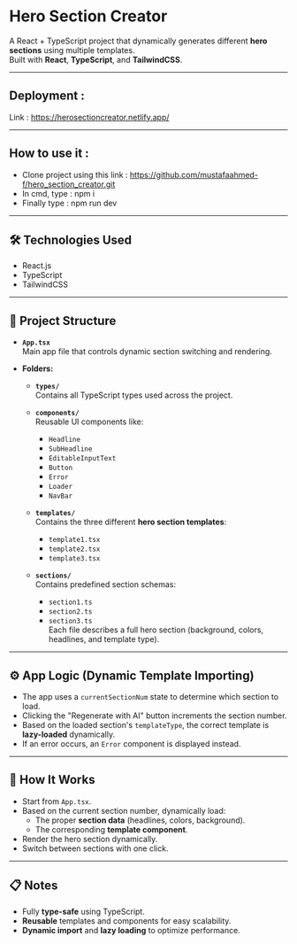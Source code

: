 # Hero Section Creator

A React + TypeScript project that dynamically generates different **hero sections** using multiple templates.  
Built with **React**, **TypeScript**, and **TailwindCSS**.

---

## Deployment :

Link : https://herosectioncreator.netlify.app/

---

## How to use it :

- Clone project using this link : https://github.com/mustafaahmed-f/hero_section_creator.git
- In cmd, type : npm i
- Finally type : npm run dev

---

## 🛠 Technologies Used

- React.js
- TypeScript
- TailwindCSS

---

## 📁 Project Structure

- **`App.tsx`**  
  Main app file that controls dynamic section switching and rendering.

- **Folders:**

  - **`types/`**  
    Contains all TypeScript types used across the project.

  - **`components/`**  
    Reusable UI components like:

    - `Headline`
    - `SubHeadline`
    - `EditableInputText`
    - `Button`
    - `Error`
    - `Loader`
    - `NavBar`

  - **`templates/`**  
    Contains the three different **hero section templates**:

    - `template1.tsx`
    - `template2.tsx`
    - `template3.tsx`

  - **`sections/`**  
    Contains predefined section schemas:
    - `section1.ts`
    - `section2.ts`
    - `section3.ts`  
      Each file describes a full hero section (background, colors, headlines, and template type).

---

## ⚙️ App Logic (Dynamic Template Importing)

- The app uses a `currentSectionNum` state to determine which section to load.
- Clicking the "Regenerate with AI" button increments the section number.
- Based on the loaded section's `templateType`, the correct template is **lazy-loaded** dynamically.
- If an error occurs, an `Error` component is displayed instead.

---

## 🚀 How It Works

- Start from `App.tsx`.
- Based on the current section number, dynamically load:
  - The proper **section data** (headlines, colors, background).
  - The corresponding **template component**.
- Render the hero section dynamically.
- Switch between sections with one click.

---

## 📋 Notes

- Fully **type-safe** using TypeScript.
- **Reusable** templates and components for easy scalability.
- **Dynamic import** and **lazy loading** to optimize performance.
